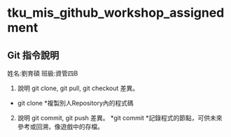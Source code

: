 # tku_mis_github_workshop_assignedment

## Git 指令說明

姓名:劉育碩
班級:資管四B

1. 說明 git clone, git pull, git checkout 差異。
* git clone
*複製別人Repository內的程式碼

2. 說明 git commit, git push 差異。
*git commit
*記錄程式的節點，可供未來參考或回溯，像遊戲中的存檔。
